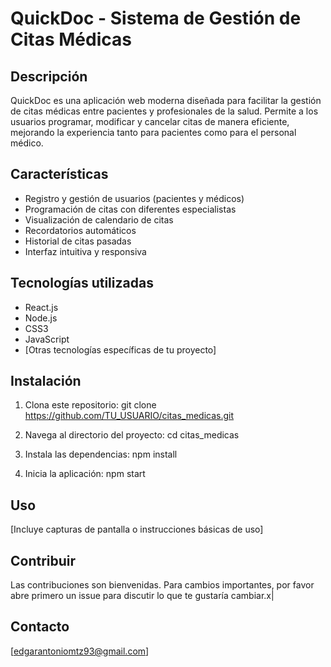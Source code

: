 # QuickDoc - Sistema de Gestión de Citas Médicas

## Descripción
QuickDoc es una aplicación web moderna diseñada para facilitar la gestión de citas médicas entre pacientes y profesionales de la salud. Permite a los usuarios programar, modificar y cancelar citas de manera eficiente, mejorando la experiencia tanto para pacientes como para el personal médico.

## Características
- Registro y gestión de usuarios (pacientes y médicos)
- Programación de citas con diferentes especialistas
- Visualización de calendario de citas
- Recordatorios automáticos
- Historial de citas pasadas
- Interfaz intuitiva y responsiva

## Tecnologías utilizadas
- React.js
- Node.js
- CSS3
- JavaScript
- [Otras tecnologías específicas de tu proyecto]

## Instalación
1. Clona este repositorio: git clone https://github.com/TU_USUARIO/citas_medicas.git 

2. Navega al directorio del proyecto:
cd citas_medicas

3. Instala las dependencias:
npm install

4. Inicia la aplicación:
npm start

## Uso
[Incluye capturas de pantalla o instrucciones básicas de uso]

## Contribuir
Las contribuciones son bienvenidas. Para cambios importantes, por favor abre primero un issue para discutir lo que te gustaría cambiar.x|

## Contacto
[edgarantoniomtz93@gmail.com]
